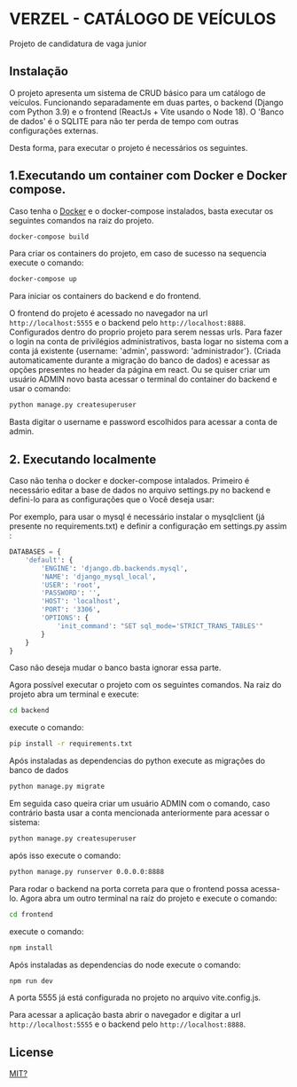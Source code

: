 # VERZEL - CATÁLOGO DE VEÍCULOS
Projeto de candidatura de vaga junior 

## Instalação


O projeto apresenta um sistema de CRUD básico para um catálogo de veículos. Funcionando separadamente em duas partes, o backend (Django com Python 3.9) e o frontend (ReactJs + Vite usando o Node 18). O 'Banco de dados' é o SQLITE para não ter perda de tempo com outras configurações externas.

Desta forma, para executar o projeto é necessários os seguintes. 

## 1.Executando um container com Docker e Docker compose. 


Caso tenha o [Docker](https://www.docker.com/) e o docker-compose instalados, basta executar os seguintes comandos na raiz do projeto.

```bash
docker-compose build
```
Para criar os containers do projeto, em caso de sucesso na sequencia execute o comando:
```bash
docker-compose up
```
Para iniciar os containers do backend e do frontend. 

O frontend do projeto é acessado no navegador na url ```http://localhost:5555``` e o backend pelo ```http://localhost:8888```. Configurados dentro do proprio projeto para serem nessas urls. Para fazer o login na conta de privilégios administrativos, basta logar no sistema com a conta já existente {username: 'admin', password: 'administrador'}. (Criada automaticamente durante a migração do banco de dados) e acessar as opções presentes no header da página em react. Ou se quiser criar um usuário ADMIN novo basta acessar o terminal do container do backend e usar o comando:
```bash
python manage.py createsuperuser
```
Basta digitar o username e password escolhidos para acessar a conta de admin.

## 2. Executando localmente 

Caso não tenha o docker e docker-compose intalados. Primeiro é necessário editar a base de dados no arquivo settings.py no backend e defini-lo para as configurações que o Você deseja usar:

Por exemplo, para usar o mysql é necessário instalar o mysqlclient (já presente no requirements.txt) e definir a configuração em settings.py assim :

```python
DATABASES = {
    'default': {
        'ENGINE': 'django.db.backends.mysql',
        'NAME': 'django_mysql_local',
        'USER': 'root',
        'PASSWORD': '',
        'HOST': 'localhost',
        'PORT': '3306',
        'OPTIONS': {
            'init_command': "SET sql_mode='STRICT_TRANS_TABLES'"
        }
    }
}
```
Caso não deseja mudar o banco basta ignorar essa parte.

Agora possível executar o projeto com os seguintes comandos. Na raiz do projeto abra um terminal e execute:

```bash
cd backend
```
execute o comando:
```bash
pip install -r requirements.txt
```
Após instaladas as dependencias do python execute as migrações do banco de dados

```bash
python manage.py migrate
```
Em seguida caso queira criar um usuário ADMIN com o comando, caso contrário basta usar a conta mencionada anteriormente para acessar o sistema:
```bash 
python manage.py createsuperuser
```
após isso execute o comando: 
```bash
python manage.py runserver 0.0.0.0:8888
```
Para rodar o backend na porta correta para que o frontend possa acessa-lo. Agora abra um outro terminal na raíz do projeto e execute o comando:

```bash
cd frontend
```
execute o comando:
```bash
npm install
```
Após instaladas as dependencias do node execute o comando:

```bash
npm run dev
```
A porta 5555 já está configurada no projeto no arquivo vite.config.js. 

Para acessar a aplicação basta abrir o navegador e digitar a url ```http://localhost:5555``` e o backend pelo ```http://localhost:8888```.

## License

[MIT?](https://choosealicense.com/licenses/mit/)